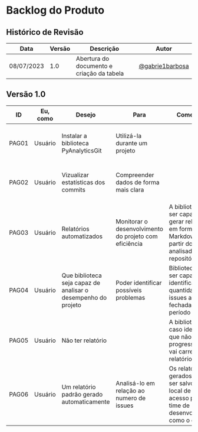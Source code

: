 # Backlog do Produto

## Histórico de Revisão

| Data | Versão | Descrição | Autor |
|--|--|--|--|
| 08/07/2023 | 1.0 | Abertura do documento e criação da tabela | [@gabrie1barbosa](https://github.com/gabrie1barbosa)  |

## Versão 1.0 

| ID | Eu, como | Desejo | Para | Comentário | Tasks | Prioridade (MoSCoW)
|--|--|--|--|--|--|--|
| PAG01 | Usuário | Instalar a biblioteca PyAnalyticsGit | Utilizá-la durante um projeto | | As depências devem ser instaladas | Must
| PAG02 | Usuário | Vizualizar estatísticas dos commits | Compreender dados de forma mais clara | | Gráficos variados, tabelas e nuvem de palavras | Must
| PAG03 | Usuário | Relatórios automatizados | Monitorar o desenvolvimento do projeto com eficiência | A biblioteca deve ser capaz de gerar relatórios em formato Markdown a partir dos dados analisados do repositório Git. |  | Must 
| PAG04 | Usuário | Que biblioteca seja capaz de analisar o desempenho do projeto | Poder identificar possíveis problemas |  Biblioteca deve ser capaz de identificar a quantidade de issues abertas e fechadas por período  |  | Could
| PAG05 | Usuário | Não ter relatório |  | A biblioteca, caso identifique que não houve progresso, não vai carregar o relatório | | Won't
| PAG06 | Usuário | Um relatório padrão gerado automaticamente | Analisá-lo em relação ao numero de issues | Os relatórios gerados devem ser salvos em um local de fácil acesso para o time de desenvolvimento, como o github | | Could
